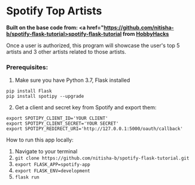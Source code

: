 # Spotify Top Artists

**Built on the base code from: <a href="https://github.com/nitisha-b/spotify-flask-tutorial>spotify-flask-tutorial</a> from <a href="https://hobbyhacks.techtogether.io">HobbyHacks</a>**

Once a user is authorized, this program will showcase the user's top 5 artists and 3 other artists related to those artists. 

### Prerequisites:

1. Make sure you have Python 3.7, Flask installed
```
pip install Flask
pip install spotipy --upgrade
```

2. Get a client and secret key from Spotify and export them: 
```
export SPOTIPY_CLIENT_ID='YOUR CLIENT'
export SPOTIPY_CLIENT_SECRET='YOUR SECRET'
export SPOTIPY_REDIRECT_URI='http://127.0.0.1:5000/oauth/callback'
```

How to run this app locally:

1. Navigate to your terminal
2. `git clone https://github.com/nitisha-b/spotify-flask-tutorial.git`
3. `export FLASK_APP=spotify-app`
4. `export FLASK_ENV=development`
5. `flask run`